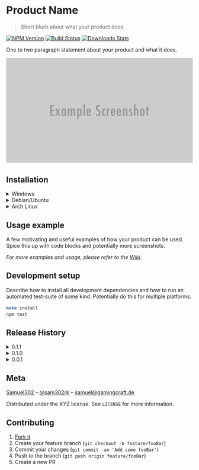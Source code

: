 # Product Name
> Short blurb about what your product does.

[![NPM Version][npm-image]][npm-url]
[![Build Status][travis-image]][travis-url]
[![Downloads Stats][npm-downloads]][npm-url]

One to two paragraph statement about your product and what it does.

![](meta/header.png)

## Installation
<details>
<summary>Windows</summary>
</details>

<details>
<summary>Debian/Ubuntu</summary>
</details>

<details>
<summary>Arch Linux</summary>
</details>

## Usage example

A few motivating and useful examples of how your product can be used. Spice this up with code blocks and potentially more screenshots.

_For more examples and usage, please refer to the [Wiki][wiki]._

## Development setup

Describe how to install all development dependencies and how to run an automated test-suite of some kind. Potentially do this for multiple platforms.

```sh
make install
npm test
```

## Release History

<details>
<summary>0.1.1</summary>
* FIX: Crash when calling `baz()` (Thanks @GenerousContributorName!)
</details>

<details>
<summary>0.1.0</summary>
* The first proper release
* CHANGE: Rename `foo()` to `bar()`
</details>

<details>
<summary>0.0.1</summary>
* Work in progress
</details>

## Meta

[Samuel302](https://www.github.com/samuel-302) – [@sam302rk](https://instagram.com/sam302rk) – samuel@gamingcraft.de

Distributed under the XYZ license. See ``LICENSE`` for more information.

## Contributing

1. [Fork it](https://github.com/yourname/yourproject/fork)
2. Create your feature branch (`git checkout -b feature/fooBar`)
3. Commit your changes (`git commit -am 'Add some fooBar'`)
4. Push to the branch (`git push origin feature/fooBar`)
5. Create a new PR

<!-- Markdown link & img dfn's -->
[npm-image]: https://img.shields.io/npm/v/datadog-metrics.svg?style=flat-square
[npm-url]: https://npmjs.org/package/datadog-metrics
[npm-downloads]: https://img.shields.io/npm/dm/datadog-metrics.svg?style=flat-square
[travis-image]: https://img.shields.io/travis/dbader/node-datadog-metrics/master.svg?style=flat-square
[travis-url]: https://travis-ci.org/dbader/node-datadog-metrics
[wiki]: https://github.com/yourname/yourproject/wiki
